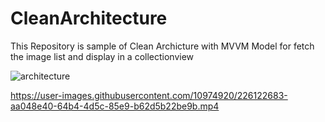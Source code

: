 # CleanArchitecture
This Repository is sample of Clean Archicture with MVVM Model for fetch the image list and display in a collectionview 



![architecture](https://user-images.githubusercontent.com/10974920/226122904-d92eaa21-d7e1-4bde-ac20-7880c03a0608.jpg)




https://user-images.githubusercontent.com/10974920/226122683-aa048e40-64b4-4d5c-85e9-b62d5b22be9b.mp4

